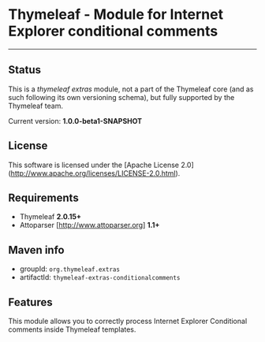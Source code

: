 
Thymeleaf - Module for Internet Explorer conditional comments
=============================================================

------------------------------------------------------------------------------

Status
------

This is a *thymeleaf extras* module, not a part of the Thymeleaf core (and as
such following its own versioning schema), but fully supported by the 
Thymeleaf team.

Current version: **1.0.0-beta1-SNAPSHOT**


License
-------

This software is licensed under the [Apache License 2.0]
(http://www.apache.org/licenses/LICENSE-2.0.html).


Requirements
------------

  *   Thymeleaf **2.0.15+**
  *   Attoparser [http://www.attoparser.org] **1.1+**


Maven info
----------

  *   groupId: `org.thymeleaf.extras`   
  *   artifactId: `thymeleaf-extras-conditionalcomments`


Features
--------

This module allows you to correctly process Internet Explorer Conditional
comments inside Thymeleaf templates.
